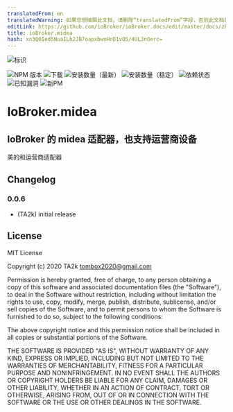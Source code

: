 ```yaml
---
translatedFrom: en
translatedWarning: 如果您想编辑此文档，请删除“translatedFrom”字段，否则此文档将再次自动翻译
editLink: https://github.com/ioBroker/ioBroker.docs/edit/master/docs/zh-cn/adapterref/iobroker.midea/README.md
title: ioBroker.midea
hash: xn3Q0Ied5NuaILh2JB7oapxbwnHnD1vO5/4ULJnOerc=
---
```

![标识](../../../en/adapterref/iobroker.midea/admin/midea.png)

![NPM 版本](http://img.shields.io/npm/v/iobroker.midea.svg)
![下载](https://img.shields.io/npm/dm/iobroker.midea.svg)
![安装数量（最新）](http://iobroker.live/badges/midea-installed.svg)
![安装数量（稳定）](http://iobroker.live/badges/midea-stable.svg)
![依赖状态](https://img.shields.io/david/TA2k/iobroker.midea.svg)
![已知漏洞](https://snyk.io/test/github/TA2k/ioBroker.midea/badge.svg)
![新PM](https://nodei.co/npm/iobroker.midea.png?downloads=true)

# IoBroker.midea
## IoBroker 的 midea 适配器，也支持运营商设备
美的和运营商适配器

## Changelog

### 0.0.6

-   (TA2k) initial release

## License

MIT License

Copyright (c) 2020 TA2k <tombox2020@gmail.com>

Permission is hereby granted, free of charge, to any person obtaining a copy
of this software and associated documentation files (the "Software"), to deal
in the Software without restriction, including without limitation the rights
to use, copy, modify, merge, publish, distribute, sublicense, and/or sell
copies of the Software, and to permit persons to whom the Software is
furnished to do so, subject to the following conditions:

The above copyright notice and this permission notice shall be included in all
copies or substantial portions of the Software.

THE SOFTWARE IS PROVIDED "AS IS", WITHOUT WARRANTY OF ANY KIND, EXPRESS OR
IMPLIED, INCLUDING BUT NOT LIMITED TO THE WARRANTIES OF MERCHANTABILITY,
FITNESS FOR A PARTICULAR PURPOSE AND NONINFRINGEMENT. IN NO EVENT SHALL THE
AUTHORS OR COPYRIGHT HOLDERS BE LIABLE FOR ANY CLAIM, DAMAGES OR OTHER
LIABILITY, WHETHER IN AN ACTION OF CONTRACT, TORT OR OTHERWISE, ARISING FROM,
OUT OF OR IN CONNECTION WITH THE SOFTWARE OR THE USE OR OTHER DEALINGS IN THE
SOFTWARE.